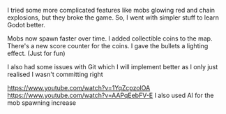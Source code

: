 I  tried some more complicated features like mobs glowing red and chain explosions, but they broke the game. So, I went with simpler stuff to learn Godot better.

Mobs now spawn faster over time.
I added collectible coins to the map.
There's a new score counter for the coins.
I gave the bullets a lighting effect. (Just for fun)

I also had some issues with Git which I will implement better as I only just realised I wasn't committing right

https://www.youtube.com/watch?v=1YqZcpzolOA
https://www.youtube.com/watch?v=AAPqEebFV-E
I also used AI for the mob spawning increase


